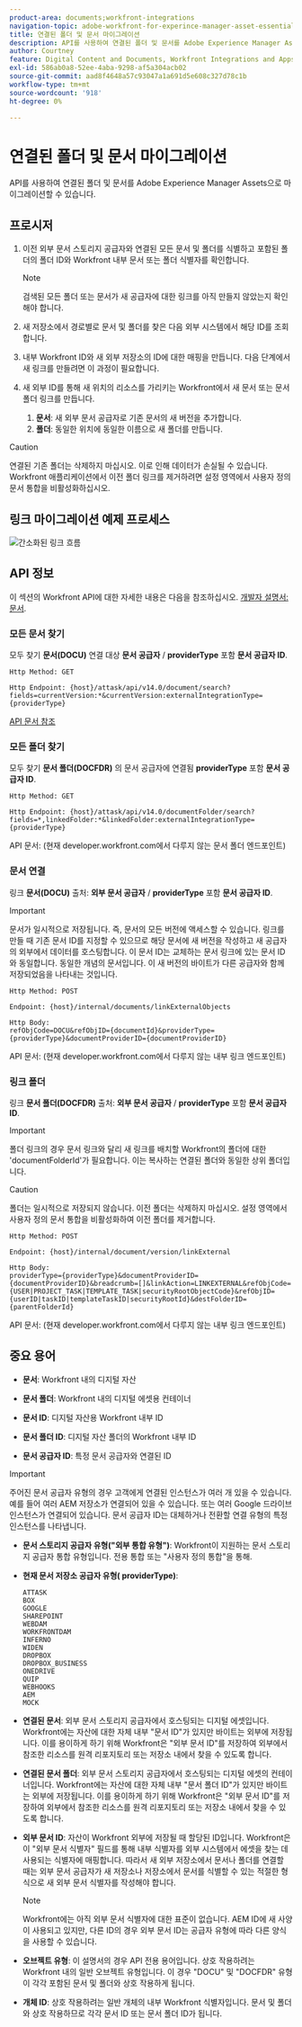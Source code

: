 ```yaml
---
product-area: documents;workfront-integrations
navigation-topic: adobe-workfront-for-experince-manager-asset-essentials
title: 연결된 폴더 및 문서 마이그레이션
description: API를 사용하여 연결된 폴더 및 문서를 Adobe Experience Manager Assets으로 마이그레이션할 수 있습니다.
author: Courtney
feature: Digital Content and Documents, Workfront Integrations and Apps
exl-id: 586ab0a8-52ee-4aba-9298-af5a304acb02
source-git-commit: aad8f4648a57c93047a1a691d5e608c327d78c1b
workflow-type: tm+mt
source-wordcount: '918'
ht-degree: 0%

---
```


# 연결된 폴더 및 문서 마이그레이션

API를 사용하여 연결된 폴더 및 문서를 Adobe Experience Manager Assets으로 마이그레이션할 수 있습니다.

## 프로시저

1. 이전 외부 문서 스토리지 공급자와 연결된 모든 문서 및 폴더를 식별하고 포함된 폴더의 폴더 ID와 Workfront 내부 문서 또는 폴더 식별자를 확인합니다.

   >[!NOTE]
   >
   > 검색된 모든 폴더 또는 문서가 새 공급자에 대한 링크를 아직 만들지 않았는지 확인해야 합니다.

1. 새 저장소에서 경로별로 문서 및 폴더를 찾은 다음 외부 시스템에서 해당 ID를 조회합니다.

1. 내부 Workfront ID와 새 외부 저장소의 ID에 대한 매핑을 만듭니다. 다음 단계에서 새 링크를 만들려면 이 과정이 필요합니다.

1. 새 외부 ID를 통해 새 위치의 리소스를 가리키는 Workfront에서 새 문서 또는 문서 폴더 링크를 만듭니다.

   1. **문서**: 새 외부 문서 공급자로 기존 문서의 새 버전을 추가합니다.
   1. **폴더**: 동일한 위치에 동일한 이름으로 새 폴더를 만듭니다.

>[!CAUTION]
>
>   연결된 기존 폴더는 삭제하지 마십시오. 이로 인해 데이터가 손실될 수 있습니다. Workfront 애플리케이션에서 이전 폴더 링크를 제거하려면 설정 영역에서 사용자 정의 문서 통합을 비활성화하십시오.


## 링크 마이그레이션 예제 프로세스

![간소화된 링크 흐름](assets/links-flow-simplified.png)

## API 정보

이 섹션의 Workfront API에 대한 자세한 내용은 다음을 참조하십시오. [개발자 설명서:문서](https://developer.workfront.com/documents.html).

### 모든 문서 찾기

모두 찾기 **문서(DOCU)** 연결 대상 **문서 공급자** / **providerType** 포함 **문서 공급자 ID**.

```
Http Method: GET
 
Http Endpoint: {host}/attask/api/v14.0/document/search?fields=currentVersion:*&currentVersion:externalIntegrationType={providerType}
```

[API 문서 참조](https://developer.workfront.com/documents.html#get-/docu/search)

### 모든 폴더 찾기

모두 찾기 **문서 폴더(DOCFDR)** 의 문서 공급자에 연결됨 **providerType** 포함 **문서 공급자 ID**.

```
Http Method: GET
 
Http Endpoint: {host}/attask/api/v14.0/documentFolder/search?fields=*,linkedFolder:*&linkedFolder:externalIntegrationType={providerType}
```

API 문서: (현재 developer.workfront.com에서 다루지 않는 문서 폴더 엔드포인트)

### 문서 연결

링크 **문서(DOCU)** 출처: **외부 문서 공급자** / **providerType** 포함 **문서 공급자 ID**.

>[!IMPORTANT]
>
>문서가 일시적으로 저장됩니다. 즉, 문서의 모든 버전에 액세스할 수 있습니다. 링크를 만들 때 기존 문서 ID를 지정할 수 있으므로 해당 문서에 새 버전을 작성하고 새 공급자의 외부에서 데이터를 호스팅합니다. 이 문서 ID는 교체하는 문서 링크에 있는 문서 ID와 동일합니다. 동일한 개념의 문서입니다. 이 새 버전의 바이트가 다른 공급자와 함께 저장되었음을 나타내는 것입니다.

```
Http Method: POST
 
Endpoint: {host}/internal/documents/linkExternalObjects
 
Http Body:
refObjCode=DOCU&refObjID={documentId}&providerType={providerType}&documentProviderID={documentProviderID}
```

API 문서: (현재 developer.workfront.com에서 다루지 않는 내부 링크 엔드포인트)

### 링크 폴더

링크 **문서 폴더(DOCFDR)** 출처: **외부 문서 공급자** / **providerType** 포함 **문서 공급자 ID**.

>[!IMPORTANT]
>
>폴더 링크의 경우 문서 링크와 달리 새 링크를 배치할 Workfront의 폴더에 대한 &#39;documentFolderId&#39;가 필요합니다. 이는 복사하는 연결된 폴더와 동일한 상위 폴더입니다.

>[!CAUTION]
>
>폴더는 일시적으로 저장되지 않습니다. 이전 폴더는 삭제하지 마십시오. 설정 영역에서 사용자 정의 문서 통합을 비활성화하여 이전 폴더를 제거합니다.


```
Http Method: POST
 
Endpoint: {host}/internal/document/version/linkExternal
 
Http Body:
providerType={providerType}&documentProviderID={documentProviderID}&breadcrumb=[]&linkAction=LINKEXTERNAL&refObjCode={USER|PROJECT_TASK|TEMPLATE_TASK|securityRootObjectCode}&refObjID={userID|taskID|templateTaskID|securityRootId}&destFolderID={parentFolderId}
```

API 문서: (현재 developer.workfront.com에서 다루지 않는 내부 링크 엔드포인트)

## 중요 용어

* **문서**: Workfront 내의 디지털 자산

* **문서 폴더**: Workfront 내의 디지털 에셋용 컨테이너

* **문서 ID**: 디지털 자산용 Workfront 내부 ID

* **문서 폴더 ID**: 디지털 자산 폴더의 Workfront 내부 ID

* **문서 공급자 ID**: 특정 문서 공급자와 연결된 ID

>[!IMPORTANT]
>
> 주어진 문서 공급자 유형의 경우 고객에게 연결된 인스턴스가 여러 개 있을 수 있습니다. 예를 들어 여러 AEM 저장소가 연결되어 있을 수 있습니다. 또는 여러 Google 드라이브 인스턴스가 연결되어 있습니다. 문서 공급자 ID는 대체하거나 전환할 연결 유형의 특정 인스턴스를 나타냅니다.

* **문서 스토리지 공급자 유형(&quot;외부 통합 유형&quot;)**: Workfront이 지원하는 문서 스토리지 공급자 통합 유형입니다. 전용 통합 또는 &quot;사용자 정의 통합&quot;을 통해.

* **현재 문서 저장소 공급자 유형( providerType)**:

  ```
  ATTASK
  BOX
  GOOGLE
  SHAREPOINT
  WEBDAM
  WORKFRONTDAM
  INFERNO
  WIDEN
  DROPBOX
  DROPBOX_BUSINESS
  ONEDRIVE
  QUIP
  WEBHOOKS
  AEM
  MOCK
  ```

* **연결된 문서**: 외부 문서 스토리지 공급자에서 호스팅되는 디지털 에셋입니다. Workfront에는 자산에 대한 자체 내부 &quot;문서 ID&quot;가 있지만 바이트는 외부에 저장됩니다. 이를 용이하게 하기 위해 Workfront은 &quot;외부 문서 ID&quot;를 저장하여 외부에서 참조한 리소스를 원격 리포지토리 또는 저장소 내에서 찾을 수 있도록 합니다.

* **연결된 문서 폴더**: 외부 문서 스토리지 공급자에서 호스팅되는 디지털 에셋의 컨테이너입니다. Workfront에는 자산에 대한 자체 내부 &quot;문서 폴더 ID&quot;가 있지만 바이트는 외부에 저장됩니다. 이를 용이하게 하기 위해 Workfront은 &quot;외부 문서 ID&quot;를 저장하여 외부에서 참조한 리소스를 원격 리포지토리 또는 저장소 내에서 찾을 수 있도록 합니다.

* **외부 문서 ID**: 자산이 Workfront 외부에 저장될 때 할당된 ID입니다. Workfront은 이 &quot;외부 문서 식별자&quot; 필드를 통해 내부 식별자를 외부 시스템에서 에셋을 찾는 데 사용되는 식별자에 매핑합니다. 따라서 새 외부 저장소에서 문서나 폴더를 연결할 때는 외부 문서 공급자가 새 저장소나 저장소에서 문서를 식별할 수 있는 적절한 형식으로 새 외부 문서 식별자를 작성해야 합니다.

  >[!NOTE]
  >
  > Workfront에는 아직 외부 문서 식별자에 대한 표준이 없습니다. AEM ID에 새 사양이 사용되고 있지만, 다른 ID의 경우 외부 문서 ID는 공급자 유형에 따라 다른 양식을 사용할 수 있습니다.


* **오브젝트 유형**: 이 설명서의 경우 API 전용 용어입니다. 상호 작용하려는 Workfront 내의 일반 오브젝트 유형입니다. 이 경우 &quot;DOCU&quot; 및 &quot;DOCFDR&quot; 유형이 각각 포함된 문서 및 폴더와 상호 작용하게 됩니다.

* **개체 ID**: 상호 작용하려는 일반 개체의 내부 Workfront 식별자입니다. 문서 및 폴더와 상호 작용하므로 각각 문서 ID 또는 문서 폴더 ID가 됩니다.
